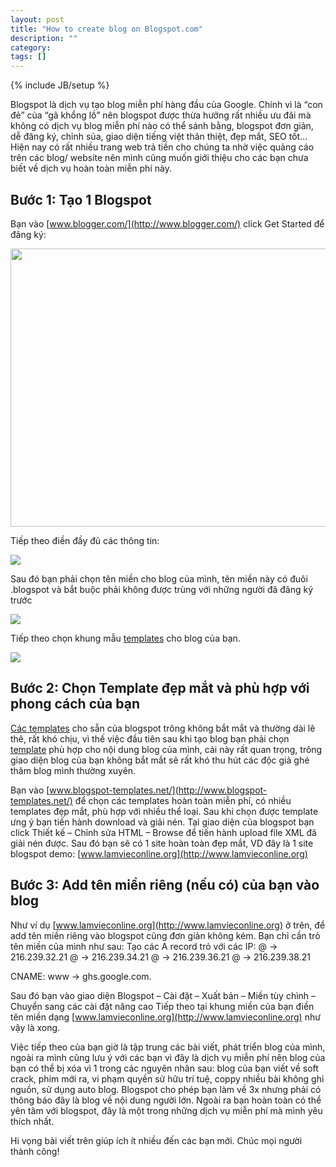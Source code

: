 ```yaml
---
layout: post
title: "How to create blog on Blogspot.com"
description: ""
category: 
tags: []
---
```

{% include JB/setup %}

Blogspot là dịch vụ tạo blog miễn phí hàng đầu của Google. Chính vì là “con đẻ” của “gã khổng lồ” nên blogspot được thừa hưởng rất nhiều ưu đãi mà không có dịch vụ blog miễn phí nào có thể sánh bằng, blogspot đơn giản, dễ đăng ký, chỉnh sủa, giao diện tiếng việt thân thiệt, đẹp mắt, SEO tốt… Hiện nay có rất nhiều trang web trả tiền cho chúng ta nhờ việc quảng cáo trên các blog/ website nên mình cũng muốn giới thiệu cho các bạn chưa biết về dịch vụ hoàn toàn miễn phí này.

## Bước 1: Tạo 1 Blogspot

Bạn vào [www.blogger.com/](http://www.blogger.com/) click Get Started để đăng ký:

<img src="http://kiemtientrenmang.org/wp-content/uploads/2011/08/blogspot1.png" style="float:middle" width="750" height="445"/>

Tiếp theo điền đầy đủ các thông tin:

<img src="http://kiemtientrenmang.org/wp-content/uploads/2011/08/blogspot2.png" style="float:middle" />

Sau đó bạn phải chọn tên miền cho blog của mình, tên miền này có đuôi .blogspot và bắt buộc phải không được trùng với những người đã đăng ký trước

<img src="http://kiemtientrenmang.org/wp-content/uploads/2011/08/blogspot3.png" style="float:middle" />

Tiếp theo chọn khung mẫu [templates](http://www.blogspot-templates.net/) cho blog của bạn.

<img src="http://kiemtientrenmang.org/wp-content/uploads/2011/08/blogspot4.png" style="float:middle" />

## Bước 2: Chọn Template đẹp mắt và phù hợp với phong cách của bạn

[Các templates](http://www.blogspot-templates.net/) cho sẵn của blogspot trông không bắt mắt và thường dài lê thê, rất khó chịu, vì thế việc đầu tiên sau khi tạo blog bạn phải chọn [template](http://www.blogspot-templates.net/) phù hợp cho nội dung blog của mình, cái này rất quan trọng, trông giao diện blog của bạn không bắt mắt sẽ rất khó thu hút các độc giả ghé thăm blog mình thường xuyên.

Bạn vào [www.blogspot-templates.net/](http://www.blogspot-templates.net/) để chọn các templates hoàn toàn miễn phí, có nhiều templates đẹp mắt, phù hợp với nhiều thể loại.
Sau khi chọn được template ưng ý bạn tiến hành download và giải nén. Tại giao diện của blogspot bạn click Thiết kế – Chỉnh sửa HTML – Browse để tiến hành upload file XML đã giải nén được.
Sau đó bạn sẽ có 1 site hoàn toàn đẹp mắt, VD đây là 1 site blogspot demo: [www.lamvieconline.org](http://www.lamvieconline.org)

## Bước 3: Add tên miền riêng (nếu có) của bạn vào blog

Như ví dụ [www.lamvieconline.org](http://www.lamvieconline.org) ở trên, để add tên miền riêng vào blogspot cũng đơn giản không kém. Bạn chỉ cần trỏ tên miền của mình như sau:
Tạo các A record trỏ với các IP:
@ -> 216.239.32.21
@ -> 216.239.34.21
@ -> 216.239.36.21
@ -> 216.239.38.21

CNAME:
www -> ghs.google.com.

Sau đó bạn vào giao diện Blogspot – Cài đặt – Xuất bản – Miền tùy chình – Chuyển sang các cài đặt nâng cao
Tiếp theo tại khung miền của bạn điền tên miền dạng [www.lamvieconline.org](http://www.lamvieconline.org) như vậy là xong.

Việc tiếp theo của bạn giờ là tập trung các bài viết, phát triển blog của mình, ngoài ra mình cũng lưu ý với các bạn vì đây là dịch vụ miễn phí nên blog của bạn có thể bị xóa vì 1 trong các nguyên nhân sau: blog của bạn viết về soft crack, phim mới ra, vi phạm quyền sử hữu trí tuệ, coppy nhiều bài không ghi nguồn, sử dụng auto blog. Blogspot cho phép bạn làm về 3x nhưng phải có thông báo đây là blog về nội dung người lớn.
Ngoài ra bạn hoàn toàn có thể yên tâm với blogspot, đây  là một trong những dịch vụ miễn phí mà mình yêu thích nhất.

Hi vọng bài viết trên giúp ích ít nhiều đến các bạn mới. Chúc mọi người thành công!

